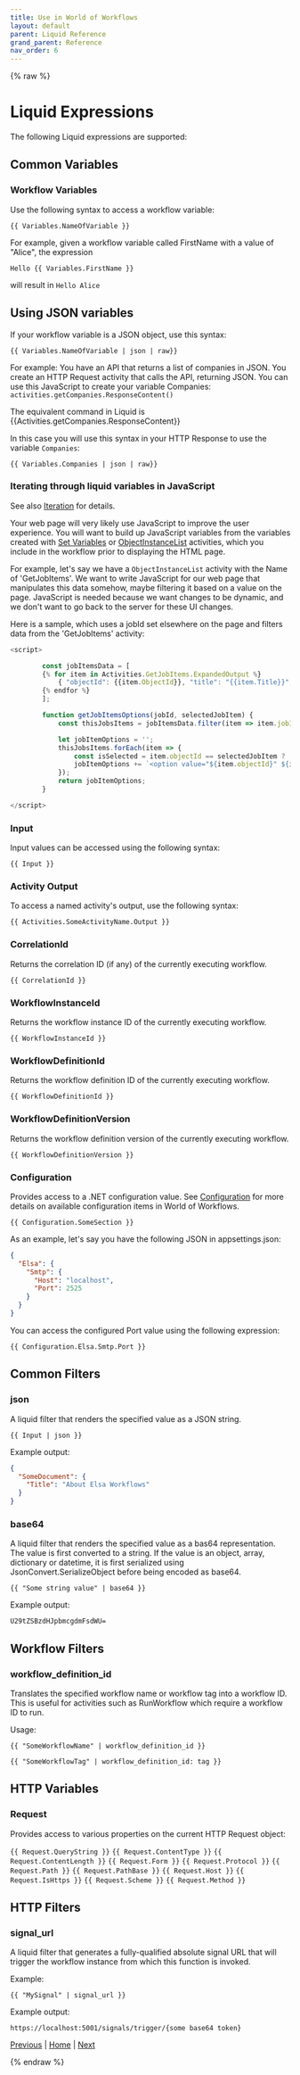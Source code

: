 ```yaml
---
title: Use in World of Workflows
layout: default
parent: Liquid Reference
grand_parent: Reference
nav_order: 6
---
```

{% raw %}
# Liquid Expressions

The following Liquid expressions are supported:

## Common Variables

### Workflow Variables
Use the following syntax to access a workflow variable:

```liquid
{{ Variables.NameOfVariable }}
```

For example, given a workflow variable called FirstName with a value of "Alice", the expression
```liquid
Hello {{ Variables.FirstName }}
``` 
will result in ```Hello Alice```

## Using JSON variables
If your workflow variable is a JSON object, use this syntax:

```liquid
{{ Variables.NameOfVariable | json | raw}}
```

For example:
You have an API that returns a list of companies in JSON.
You create an HTTP Request activity that calls the API, returning JSON.
You can use this JavaScript to create your variable Companies:
`activities.getCompanies.ResponseContent()`

The equivalent command in Liquid is {{Activities.getCompanies.ResponseContent}}

In this case you will use this syntax in your HTTP Response to use the variable `Companies`:
```liquid
{{ Variables.Companies | json | raw}}
```

### Iterating through liquid variables in JavaScript
See also [Iteration](./iteration.html) for details.

Your web page will very likely use JavaScript to improve the user experience.  You will want to build up JavaScript variables from the variables created with [Set Variables](../../12_workflow_activities/09_Primitives/06_set-variable.html) or [ObjectInstanceList](../../08_handling%20_the_data/listingData.html) activities, which you include in the workflow prior to displaying the HTML page.

For example, let's say we have a `ObjectInstanceList` activity with the Name of 'GetJobItems'.  We want to write JavaScript for our web page that manipulates this data somehow, maybe filtering it based on a value on the page.  JavaScript is needed because we want changes to be dynamic, and we don't want to go back to the server for these UI changes.

Here is a sample, which uses a jobId set elsewhere on the page and filters data from the 'GetJobItems' activity:

```js
<script>

        const jobItemsData = [
        {% for item in Activities.GetJobItems.ExpandedOutput %}
            { "objectId": {{item.ObjectId}}, "title": "{{item.Title}}", "jobId": {{item.Job.ObjectId}} },
        {% endfor %}
        ]; 

        function getJobItemsOptions(jobId, selectedJobItem) {
            const thisJobsItems = jobItemsData.filter(item => item.jobId === jobId);

            let jobItemOptions = '';
            thisJobsItems.forEach(item => {
                const isSelected = item.objectId == selectedJobItem ? 'selected' : '';
                jobItemOptions += `<option value="${item.objectId}" ${isSelected}>${item.title}</option>`;
            });
            return jobItemOptions;
        }

</script>
```



### Input
Input values can be accessed using the following syntax:

```liquid
{{ Input }}
```

### Activity Output
To access a named activity's output, use the following syntax:

```liquid
{{ Activities.SomeActivityName.Output }}
```

### CorrelationId
Returns the correlation ID (if any) of the currently executing workflow.

```liquid
{{ CorrelationId }}
```

### WorkflowInstanceId
Returns the workflow instance ID of the currently executing workflow.

```liquid
{{ WorkflowInstanceId }}
```

### WorkflowDefinitionId
Returns the workflow definition ID of the currently executing workflow.

```liquid
{{ WorkflowDefinitionId }}
```

### WorkflowDefinitionVersion
Returns the workflow definition version of the currently executing workflow.

```liquid
{{ WorkflowDefinitionVersion }}
```

### Configuration
Provides access to a .NET configuration value. See [Configuration](../../configuration-file.md) for more details on available configuration items in World of Workflows.

```liquid
{{ Configuration.SomeSection }}
```

As an example, let's say you have the following JSON in appsettings.json:

```json
{
  "Elsa": {
    "Smtp": {
      "Host": "localhost",
      "Port": 2525
    }
  }
}
```

You can access the configured Port value using the following expression:

```liquid
{{ Configuration.Elsa.Smtp.Port }}
```

## Common Filters

### json


A liquid filter that renders the specified value as a JSON string.

```liquid
{{ Input | json }}
```

Example output:

```json
{
  "SomeDocument": {
    "Title": "About Elsa Workflows"
  }
}
```

### base64
A liquid filter that renders the specified value as a bas64 representation. The value is first converted to a string. If the value is an object, array, dictionary or datetime, it is first serialized using JsonConvert.SerializeObject before being encoded as base64.

```liquid
{{ "Some string value" | base64 }}
```

Example output:

```
U29tZSBzdHJpbmcgdmFsdWU=
```

## Workflow Filters

### workflow_definition_id

Translates the specified workflow name or workflow tag into a workflow ID. This is useful for activities such as RunWorkflow which require a workflow ID to run.

Usage:

```liquid
{{ "SomeWorkflowName" | workflow_definition_id }}
```

```liquid
{{ "SomeWorkflowTag" | workflow_definition_id: tag }}
```

## HTTP Variables

### Request
Provides access to various properties on the current HTTP Request object:

```{{ Request.QueryString }}```
```{{ Request.ContentType }}```
```{{ Request.ContentLength }}```
```{{ Request.Form }}```
```{{ Request.Protocol }}```
```{{ Request.Path }}```
```{{ Request.PathBase }}```
```{{ Request.Host }}```
```{{ Request.IsHttps }}```
```{{ Request.Scheme }}```
```{{ Request.Method }}```

## HTTP Filters

### signal_url

A liquid filter that generates a fully-qualified absolute signal URL that will trigger the workflow instance from which this function is invoked.

Example:

```{{ "MySignal" | signal_url }}```

Example output:

```https://localhost:5001/signals/trigger/{some base64 token}```

[Previous](types.html) | [Home](README.html) | [Next](whitespace-control.html)

{% endraw %}